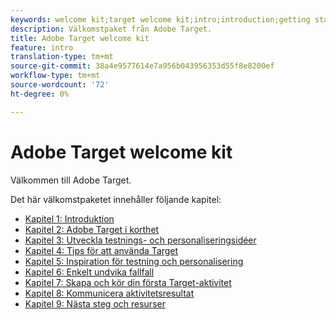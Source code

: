 ```yaml
---
keywords: welcome kit;target welcome kit;intro;introduction;getting started
description: Välkomstpaket från Adobe Target.
title: Adobe Target welcome kit
feature: intro
translation-type: tm+mt
source-git-commit: 38a4e9577614e7a956b043956353d55f8e8200ef
workflow-type: tm+mt
source-wordcount: '72'
ht-degree: 0%

---
```



# Adobe Target welcome kit

Välkommen till Adobe Target.

Det här välkomstpaketet innehåller följande kapitel:

* [Kapitel 1: Introduktion](/help/c-intro/target-welcome-kit-1.md)
* [Kapitel 2: Adobe Target i korthet](/help/c-intro/target-welcome-kit-2.md)
* [Kapitel 3: Utveckla testnings- och personaliseringsidéer](/help/c-intro/target-welcome-kit-3.md)
* [Kapitel 4: Tips för att använda Target](/help/c-intro/target-welcome-kit-4.md)
* [Kapitel 5: Inspiration för testning och personalisering](/help/c-intro/target-welcome-kit-5.md)
* [Kapitel 6: Enkelt undvika fallfall](/help/c-intro/target-welcome-kit-6.md)
* [Kapitel 7: Skapa och kör din första Target-aktivitet](/help/c-intro/target-welcome-kit-7.md)
* [Kapitel 8: Kommunicera aktivitetsresultat](/help/c-intro/target-welcome-kit-8.md)
* [Kapitel 9: Nästa steg och resurser](/help/c-intro/target-welcome-kit-9.md)
